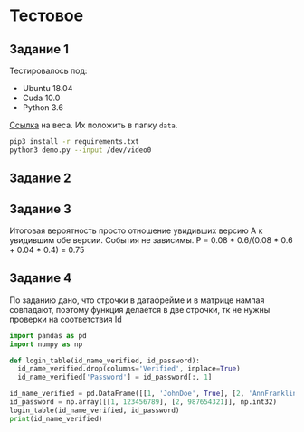 # Тестовое

## Задание 1
Тестировалось под:
- Ubuntu 18.04
- Cuda 10.0
- Python 3.6

[Ссылка](https://drive.google.com/file/d/13Uy1IlB_XSg6MYdT-83vZaed-pCfEPxo/view?usp=sharing) на веса. Их положить в папку `data`.

```sh
pip3 install -r requirements.txt
python3 demo.py --input /dev/video0
```

## Задание 2


## Задание 3
Итоговая вероятность просто отношение увидивших версию А к увидившим обе версии. События не зависимы.
P = 0.08 * 0.6/(0.08 * 0.6 + 0.04 * 0.4) = 0.75

## Задание 4
По заданию дано, что строчки в датафрейме и в матрице нампая совпадают, поэтому функция делается в две строчки, тк не нужны проверки на соответствия Id
```python
import pandas as pd
import numpy as np

def login_table(id_name_verified, id_password): 
  id_name_verified.drop(columns='Verified', inplace=True)
  id_name_verified['Password'] = id_password[:, 1]

id_name_verified = pd.DataFrame([[1, 'JohnDoe', True], [2, 'AnnFranklin', True]], columns=['Id', 'Login', 'Verified'])
id_password = np.array([[1, 123456789], [2, 987654321]], np.int32)
login_table(id_name_verified, id_password)
print(id_name_verified)
```
